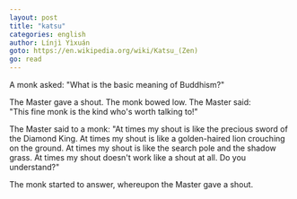 ```yaml
---
layout: post
title: "katsu"
categories: english
author: Línjì Yìxuán
goto: https://en.wikipedia.org/wiki/Katsu_(Zen)
go: read
---
```

A monk asked: "What is the basic meaning of Buddhism?"   

The Master gave a shout.
The monk bowed low.
The Master said:  
"This fine monk is the kind who's worth talking to!"

The Master said to a monk:
"At times my shout is like the precious sword of the Diamond King.
At times my shout is like a golden-haired lion crouching on the ground.
At times my shout is like the search pole and the shadow grass.
At times my shout doesn't work like a shout at all. Do you understand?"  

The monk started to answer, whereupon the Master gave a shout.
